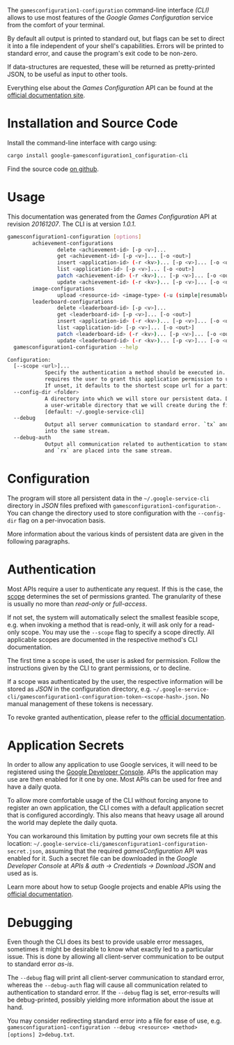 <!---
DO NOT EDIT !
This file was generated automatically from 'src/mako/cli/README.md.mako'
DO NOT EDIT !
-->
The `gamesconfiguration1-configuration` command-line interface *(CLI)* allows to use most features of the *Google Games Configuration* service from the comfort of your terminal.

By default all output is printed to standard out, but flags can be set to direct it into a file independent of your shell's
capabilities. Errors will be printed to standard error, and cause the program's exit code to be non-zero.

If data-structures are requested, these will be returned as pretty-printed JSON, to be useful as input to other tools.

Everything else about the *Games Configuration* API can be found at the
[official documentation site](https://developers.google.com/games/services).

# Installation and Source Code

Install the command-line interface with cargo using:

```bash
cargo install google-gamesconfiguration1_configuration-cli
```

Find the source code [on github](https://github.com/Byron/google-apis-rs/tree/master/gen/gamesconfiguration1_configuration-cli).

# Usage

This documentation was generated from the *Games Configuration* API at revision *20161207*. The CLI is at version *1.0.1*.

```bash
gamesconfiguration1-configuration [options]
        achievement-configurations
                delete <achievement-id> [-p <v>]...
                get <achievement-id> [-p <v>]... [-o <out>]
                insert <application-id> (-r <kv>)... [-p <v>]... [-o <out>]
                list <application-id> [-p <v>]... [-o <out>]
                patch <achievement-id> (-r <kv>)... [-p <v>]... [-o <out>]
                update <achievement-id> (-r <kv>)... [-p <v>]... [-o <out>]
        image-configurations
                upload <resource-id> <image-type> (-u (simple|resumable) -f <file> [-m <mime>]) [-p <v>]... [-o <out>]
        leaderboard-configurations
                delete <leaderboard-id> [-p <v>]...
                get <leaderboard-id> [-p <v>]... [-o <out>]
                insert <application-id> (-r <kv>)... [-p <v>]... [-o <out>]
                list <application-id> [-p <v>]... [-o <out>]
                patch <leaderboard-id> (-r <kv>)... [-p <v>]... [-o <out>]
                update <leaderboard-id> (-r <kv>)... [-p <v>]... [-o <out>]
  gamesconfiguration1-configuration --help

Configuration:
  [--scope <url>]...
            Specify the authentication a method should be executed in. Each scope
            requires the user to grant this application permission to use it.
            If unset, it defaults to the shortest scope url for a particular method.
  --config-dir <folder>
            A directory into which we will store our persistent data. Defaults to
            a user-writable directory that we will create during the first invocation.
            [default: ~/.google-service-cli]
  --debug
            Output all server communication to standard error. `tx` and `rx` are placed
            into the same stream.
  --debug-auth
            Output all communication related to authentication to standard error. `tx`
            and `rx` are placed into the same stream.

```

# Configuration

The program will store all persistent data in the `~/.google-service-cli` directory in *JSON* files prefixed with `gamesconfiguration1-configuration-`.  You can change the directory used to store configuration with the `--config-dir` flag on a per-invocation basis.

More information about the various kinds of persistent data are given in the following paragraphs.

# Authentication

Most APIs require a user to authenticate any request. If this is the case, the [scope][scopes] determines the 
set of permissions granted. The granularity of these is usually no more than *read-only* or *full-access*.

If not set, the system will automatically select the smallest feasible scope, e.g. when invoking a
method that is read-only, it will ask only for a read-only scope. 
You may use the `--scope` flag to specify a scope directly. 
All applicable scopes are documented in the respective method's CLI documentation.

The first time a scope is used, the user is asked for permission. Follow the instructions given 
by the CLI to grant permissions, or to decline.

If a scope was authenticated by the user, the respective information will be stored as *JSON* in the configuration
directory, e.g. `~/.google-service-cli/gamesconfiguration1-configuration-token-<scope-hash>.json`. No manual management of these tokens
is necessary.

To revoke granted authentication, please refer to the [official documentation][revoke-access].

# Application Secrets

In order to allow any application to use Google services, it will need to be registered using the 
[Google Developer Console][google-dev-console]. APIs the application may use are then enabled for it
one by one. Most APIs can be used for free and have a daily quota.

To allow more comfortable usage of the CLI without forcing anyone to register an own application, the CLI
comes with a default application secret that is configured accordingly. This also means that heavy usage
all around the world may deplete the daily quota.

You can workaround this limitation by putting your own secrets file at this location: 
`~/.google-service-cli/gamesconfiguration1-configuration-secret.json`, assuming that the required *gamesConfiguration* API 
was enabled for it. Such a secret file can be downloaded in the *Google Developer Console* at 
*APIs & auth -> Credentials -> Download JSON* and used as is.

Learn more about how to setup Google projects and enable APIs using the [official documentation][google-project-new].


# Debugging

Even though the CLI does its best to provide usable error messages, sometimes it might be desirable to know
what exactly led to a particular issue. This is done by allowing all client-server communication to be 
output to standard error *as-is*.

The `--debug` flag will print all client-server communication to standard error, whereas the `--debug-auth` flag
will cause all communication related to authentication to standard error.
If the `--debug` flag is set, error-results will be debug-printed, possibly yielding more information about the 
issue at hand.

You may consider redirecting standard error into a file for ease of use, e.g. `gamesconfiguration1-configuration --debug <resource> <method> [options] 2>debug.txt`.


[scopes]: https://developers.google.com/+/api/oauth#scopes
[revoke-access]: http://webapps.stackexchange.com/a/30849
[google-dev-console]: https://console.developers.google.com/
[google-project-new]: https://developers.google.com/console/help/new/